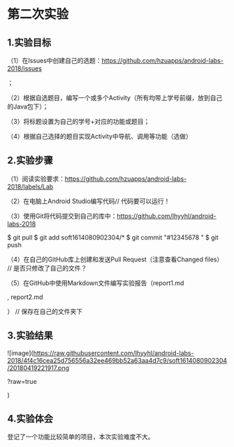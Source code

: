 # 第二次实验

## 1.实验目标

（1）在Issues中创建自己的选题：https://github.com/hzuapps/android-labs-2018/issues 

 ；

（2）根据自选题目，编写一个或多个Activity（所有均带上学号前缀，放到自己的Java包下）； 

（3）将标题设置为自己的学号+对应的功能或题目； 

（4）根据自己选择的题目实现Activity中导航、调用等功能（选做）

## 2.实验步骤

（1）阅读实验要求：https://github.com/hzuapps/android-labs-2018/labels/Lab 

 

（2）在电脑上Android Studio编写代码// 代码要可以运行！ 

（3）使用Git将代码提交到自己的库中：https://github.com/lhyyhl/android-labs-2018 

 $ git pull $ git add soft1614080902304/* $ git commit "#12345678 " $ git push 

（4）在自己的GitHub库上创建和发送Pull Request（注意查看Changed files） // 是否只修改了自己的文件？ 

（5）在GitHub中使用Markdown文件编写实验报告（report1.md 

, report2.md 

） // 保存在自己的文件夹下

## 3.实验结果

![image](https://raw.githubusercontent.com/lhyyhl/android-labs-2018/4f4c16cea25d756556a32ee469bb52a63aa4d7c9/soft1614080902304/20180419221917.png 

?raw=true 

)

## 4.实验体会 
登记了一个功能比较简单的项目，本次实验难度不大。
